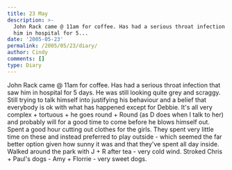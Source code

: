 ```yaml
---
title: 23 May
description: >-
  John Rack came @ 11am for coffee. Has had a serious throat infection that saw
  him in hospital for 5...
date: '2005-05-23'
permalink: /2005/05/23/diary/
author: Cindy
comments: []
type: Diary
---
```


John Rack came @ 11am for coffee. Has had a serious throat infection that saw him in hospital for 5 days. He was still looking quite grey and scraggy. Still trying to talk himself into justifying his behaviour and a belief that everybody is ok with what has happened except for Debbie. It's all very complex + tortuous + he goes round + Round (as D does when I talk to her) and probably will for a good time to come before he blows himself out. Spent a good hour cutting out clothes for the girls. They spent very little time on these and instead preferred to play outside - which seemed the far better option given how sunny it was and that they've spent all day inside. Walked around the park with J + R after tea - very cold wind. Stroked Chris + Paul's dogs - Amy + Florrie - very sweet dogs.
